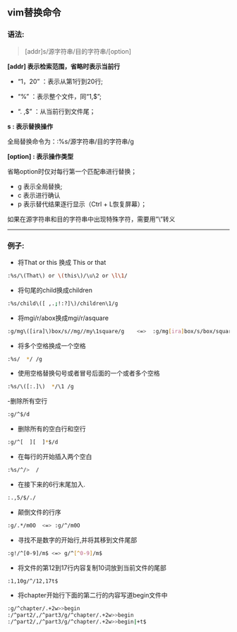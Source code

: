 ## vim替换命令

### 语法: 

> [addr]s/源字符串/目的字符串/[option]

**[addr] 表示检索范围，省略时表示当前行** 

 - “1，20” ：表示从第1行到20行;
 
 - “%” ：表示整个文件，同“1,$”;

 - “. ,$” ：从当前行到文件尾；  

**s : 表示替换操作**

全局替换命令为：:%s/源字符串/目的字符串/g

**[option] : 表示操作类型**

省略option时仅对每行第一个匹配串进行替换；
 - g 表示全局替换;
 - c 表示进行确认
 - p 表示替代结果逐行显示（Ctrl + L恢复屏幕）；

如果在源字符串和目的字符串中出现特殊字符，需要用”\”转义


----------


### 例子:

- 将That or this 换成 This or that
```sh
:%s/\(That\) or \(this\)/\u\2 or \l\1/
```

- 将句尾的child换成children
```sh
:%s/child\([ ,.;!:?]\)/children\1/g
```

- 将mgi/r/abox换成mgi/r/asquare
```sh
:g/mg\([ira]\)box/s//mg//my\1square/g    <=>  :g/mg[ira]box/s/box/square/g
```

- 将多个空格换成一个空格
```sh
:%s/  */ /g
```

- 使用空格替换句号或者冒号后面的一个或者多个空格
```sh
:%s/\([:.]\)  */\1 /g
```

-删除所有空行
```sh
:g/^$/d
```

- 删除所有的空白行和空行
```sh
:g/^[  ][  ]*$/d
```

- 在每行的开始插入两个空白
```sh
:%s/^/>  /
```

- 在接下来的6行末尾加入.
```sh
:.,5/$/./
```

- 颠倒文件的行序
```sh
:g/.*/m0O  <=> :g/^/m0O
```

- 寻找不是数字的开始行,并将其移到文件尾部
```sh
:g!/^[0-9]/m$ <=> g/^[^0-9]/m$
```

- 将文件的第12到17行内容复制10词放到当前文件的尾部
```sh
:1,10g/^/12,17t$
```

- 将chapter开始行下面的第二行的内容写道begin文件中
```sh
:g/^chapter/.+2w>>begin
:/^part2/,/^part3/g/^chapter/.+2w>>begin
:/^part2/,/^part3/g/^chapter/.+2w>>begin|+t$
```

